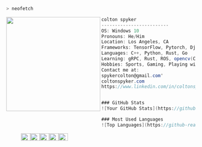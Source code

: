 ```zsh
> neofetch
```

<img align="left" src="/images/kawaii_cat_sleepy.gif" width="250px" /> 

```csharp
colton spyker
-------------------------
OS: Windows 10
Pronouns: He/Him
Location: Los Angeles, CA
Frameworks: TensorFlow, Pytorch, Django, Flask, pandas, numpy, opencv
Languages: C++, Python, Rust, Go
Learning: gRPC, Rust, ROS, opencv(C++)
Hobbies: Sports, Gaming, Playing with my cat :)
Contact me at:
spykercolton@gmail.com'
coltonspyker.com
https://www.linkedin.com/in/coltonspyker/


### GitHub Stats
![Your GitHub Stats](https://github-readme-stats.vercel.app/api?username=coltspy&show_icons=true&theme=default)

### Most Used Languages
![Top Languages](https://github-readme-stats.vercel.app/api/top-langs/?username=coltspy&layout=compact&theme=default)
```
<p align="left">
  &nbsp; &nbsp; &nbsp; &nbsp; &nbsp;
  <img alt="#474342" src="https://via.placeholder.com/15/474342/000000?text=+" width="25" height="20" /><img alt="#fbedf6" src="https://via.placeholder.com/15/fbedf6/000000?text=+" width="25" height="20" /><img alt="#c9594d" src="https://via.placeholder.com/15/c9594d/000000?text=+" width="25" height="20" /><img alt="#f8b9b2" src="https://via.placeholder.com/15/f8b9b2/000000?text=+" width="25" height="20" /><img alt="#ae9c9d" src="https://via.placeholder.com/15/ae9c9d/000000?text=+" width="25" height="20" />
</p>
